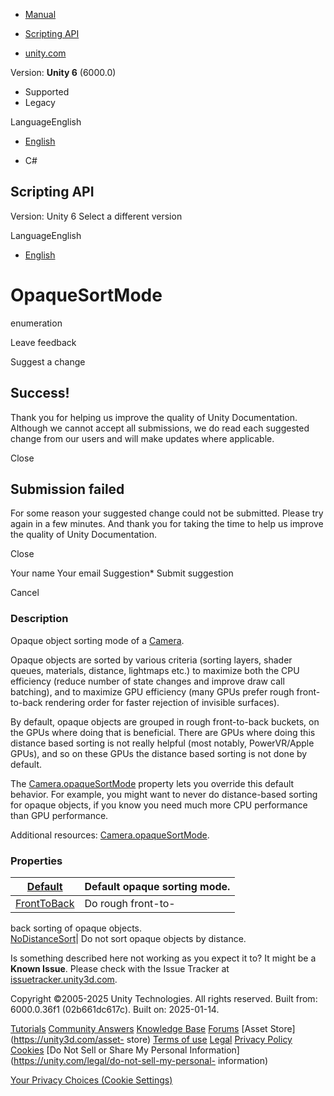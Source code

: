 [ ]()

  * [Manual](../Manual/index.html)
  * [Scripting API](../ScriptReference/index.html)

  * [unity.com](https://unity.com/)

Version: **Unity 6** (6000.0)

  * Supported
  * Legacy

LanguageEnglish

  * [English]()

  * C#

[ ](https://docs.unity3d.com)

## Scripting API

Version: Unity 6 Select a different version

LanguageEnglish

  * [English]()

# OpaqueSortMode

enumeration

Leave feedback

Suggest a change

## Success!

Thank you for helping us improve the quality of Unity Documentation. Although
we cannot accept all submissions, we do read each suggested change from our
users and will make updates where applicable.

Close

## Submission failed

For some reason your suggested change could not be submitted. Please <a>try
again</a> in a few minutes. And thank you for taking the time to help us
improve the quality of Unity Documentation.

Close

Your name Your email Suggestion* Submit suggestion

Cancel

[ ]()

### Description

Opaque object sorting mode of a [Camera](Camera.html).

Opaque objects are sorted by various criteria (sorting layers, shader queues,
materials, distance, lightmaps etc.) to maximize both the CPU efficiency
(reduce number of state changes and improve draw call batching), and to
maximize GPU efficiency (many GPUs prefer rough front-to-back rendering order
for faster rejection of invisible surfaces).  
  
By default, opaque objects are grouped in rough front-to-back buckets, on the
GPUs where doing that is beneficial. There are GPUs where doing this distance
based sorting is not really helpful (most notably, PowerVR/Apple GPUs), and so
on these GPUs the distance based sorting is not done by default.  
  
The [Camera.opaqueSortMode](Camera-opaqueSortMode.html) property lets you
override this default behavior. For example, you might want to never do
distance-based sorting for opaque objects, if you know you need much more CPU
performance than GPU performance.  
  
Additional resources: [Camera.opaqueSortMode](Camera-opaqueSortMode.html).

### Properties

[Default](Rendering.OpaqueSortMode.Default.html)| Default opaque sorting mode.  
---|---  
[FrontToBack](Rendering.OpaqueSortMode.FrontToBack.html)| Do rough front-to-
back sorting of opaque objects.  
[NoDistanceSort](Rendering.OpaqueSortMode.NoDistanceSort.html)| Do not sort
opaque objects by distance.  
  
Is something described here not working as you expect it to? It might be a
**Known Issue**. Please check with the Issue Tracker at
[issuetracker.unity3d.com](https://issuetracker.unity3d.com).

Copyright ©2005-2025 Unity Technologies. All rights reserved. Built from:
6000.0.36f1 (02b661dc617c). Built on: 2025-01-14.

[Tutorials](https://unity3d.com/learn) [Community
Answers](https://answers.unity3d.com) [Knowledge
Base](https://support.unity3d.com/hc/en-us)
[Forums](https://forum.unity3d.com) [Asset Store](https://unity3d.com/asset-
store) [Terms of use](https://docs.unity3d.com/Manual/TermsOfUse.html)
[Legal](https://unity.com/legal) [Privacy
Policy](https://unity.com/legal/privacy-policy)
[Cookies](https://unity.com/legal/cookie-policy) [Do Not Sell or Share My
Personal Information](https://unity.com/legal/do-not-sell-my-personal-
information)

[Your Privacy Choices (Cookie Settings)](javascript:void\(0\);)

